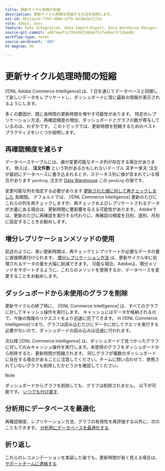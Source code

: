 ```yaml
---
title: 更新サイクル時間の短縮
description: 更新サイクル時間を短縮する方法を説明します。
exl-id: 0b211e2d-770f-480d-a7fb-8d10e3e7272e
role: Admin, User
feature: Data Integration, Data Import/Export, Data Warehouse Manager, Dashboards
source-git-commit: adb7aaef1cf914d43348abf5c7e4bec7c51bed0c
workflow-type: tm+mt
source-wordcount: '405'
ht-degree: 0%

---
```


# 更新サイクル処理時間の短縮

[!DNL Adobe Commerce Intelligence] は、1 日を通じてデータベースと同期して新しいデータをレプリケートし、ダッシュボードに常に最新の情報が表示されるようにします。

多くの要因が、既に長時間の更新時間を増やす可能性があります。 特定のレプリケーション方法、再確認頻度の増加、ダッシュボードとグラフの数が寄与しているのは、わずかです。 このトピックでは、更新時間を短縮するためのベストプラクティスをいくつか説明します。

## 再確認頻度を減らす

データベーステーブルには、値が変更可能なデータ列が存在する場合があります。 例えば、 **注文件数** という列があるかもしれないテーブル **ステータス**. 注文が最初にデータベースに書き込まれるとき、ステータス列に値が含まれている場合があります `pending`. 注文が [Data Warehouse](../data-analyst/data-warehouse-mgr/tour-dwm.md) この `pending` の値です。

変更可能な列を指定する必要があります [更新された値に対して再チェックしました](../data-analyst/data-warehouse-mgr/cfg-data-rechecks.md) 長期間。 デフォルトでは、 [!DNL Commerce Intelligence] 更新のたびにこれらの列を再チェックしますが、再チェックおよびレプリケートされるデータが大量にある場合は、更新時間に悪影響を与える可能性があります。 Adobeでは、更新のたびに再確認を実行する代わりに、再確認の頻度を日別、週別、月別に設定することをお勧めします。

## 増分レプリケーションメソッドの使用

前述のように、長い更新時間は、再チェックとレプリケートが必要なデータの量に直接関連付けられます。 [増分レプリケーション方法](../data-analyst/data-warehouse-mgr/cfg-replication-methods.md) は、更新サイクル中に処理されるデータの量を大幅に削減できます。 可能な場合、Adobeは、増分メソッドをサポートするように、これらのメソッドを使用するか、データベースを変更することをお勧めします。

## ダッシュボードから未使用のグラフを削除

更新サイクルの終了時に、 [!DNL Commerce Intelligence] は、すべてのグラフに対してキャッシュ操作を実行します。 キャッシュにはデータが格納されるので、今後の情報のリクエストをより迅速に完了できます。 In [!DNL Commerce Intelligence]つまり、グラフは読み込むたびにデータに対してクエリを実行する必要がないので、ダッシュボードの読み込みは迅速に行われます。

次以降 [!DNL Commerce Intelligence] は、ダッシュボードで見つかったグラフに対してのみキャッシュ操作を実行します。未使用のグラフをダッシュボードから削除すると、更新時間が短縮されます。 同じグラフが複数のダッシュボードに存在する場合があることに注意してください。チームに問い合わせて、使用されていないグラフも削除したかどうかを確認してください。

>[!NOTE]
>
>ダッシュボードからグラフを削除しても、グラフは削除されません。 以下が可能です。 [いつでも付け直す](../data-user/dashboards/add-charts-dashboard.md).

## 分析用にデータベースを最適化

再確認頻度、レプリケーション方法、グラフの有用性を再評価する以外に、次のこともできます。 [分析用にデータベースを最適化する](../best-practices/opt-db-analysis.md).

## 折り返し

これらのレコメンデーションを実装した後でも、更新時間が長く見える場合は、 [サポートチームに連絡する](https://experienceleague.adobe.com/docs/commerce-knowledge-base/kb/troubleshooting/miscellaneous/mbi-service-policies.html).
